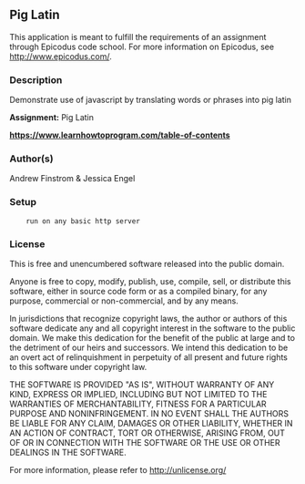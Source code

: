 ## Pig Latin ##

This application is meant to fulfill the requirements of an assignment through Epicodus code school. For more information on Epicodus, see <http://www.epicodus.com/>.

### Description ###

Demonstrate use of javascript by translating words or phrases into pig latin

**Assignment:** Pig Latin

**<https://www.learnhowtoprogram.com/table-of-contents>**

### Author(s) ###

Andrew Finstrom & Jessica Engel

### Setup ###
```
    run on any basic http server

```

### License ###
This is free and unencumbered software released into the public domain.

Anyone is free to copy, modify, publish, use, compile, sell, or
distribute this software, either in source code form or as a compiled
binary, for any purpose, commercial or non-commercial, and by any
means.

In jurisdictions that recognize copyright laws, the author or authors
of this software dedicate any and all copyright interest in the
software to the public domain. We make this dedication for the benefit
of the public at large and to the detriment of our heirs and
successors. We intend this dedication to be an overt act of
relinquishment in perpetuity of all present and future rights to this
software under copyright law.

THE SOFTWARE IS PROVIDED "AS IS", WITHOUT WARRANTY OF ANY KIND,
EXPRESS OR IMPLIED, INCLUDING BUT NOT LIMITED TO THE WARRANTIES OF
MERCHANTABILITY, FITNESS FOR A PARTICULAR PURPOSE AND NONINFRINGEMENT.
IN NO EVENT SHALL THE AUTHORS BE LIABLE FOR ANY CLAIM, DAMAGES OR
OTHER LIABILITY, WHETHER IN AN ACTION OF CONTRACT, TORT OR OTHERWISE,
ARISING FROM, OUT OF OR IN CONNECTION WITH THE SOFTWARE OR THE USE OR
OTHER DEALINGS IN THE SOFTWARE.

For more information, please refer to <http://unlicense.org/>
